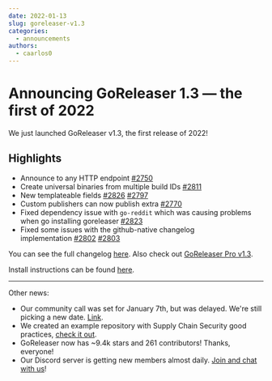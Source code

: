 ```yaml
---
date: 2022-01-13
slug: goreleaser-v1.3
categories:
  - announcements
authors:
  - caarlos0
---
```


# Announcing GoReleaser 1.3 — the first of 2022

We just launched GoReleaser v1.3, the first release of 2022!

<!-- more -->

## **Highlights**

- Announce to any HTTP endpoint [#2750](https://github.com/weyfonk/goreleaser/pull/2750)
- Create universal binaries from multiple build IDs [#2811](https://github.com/weyfonk/goreleaser/pull/2811)
- New templateable fields [#2826](https://github.com/weyfonk/goreleaser/pull/2826) [#2797](https://github.com/weyfonk/goreleaser/pull/2797)
- Custom publishers can now publish extra [#2770](https://github.com/weyfonk/goreleaser/pull/2770)
- Fixed dependency issue with `go-reddit` which was causing problems when go installing goreleaser [#2823](https://github.com/weyfonk/goreleaser/pull/2823)
- Fixed some issues with the github-native changelog implementation [#2802](https://github.com/weyfonk/goreleaser/pull/2802) [#2803](https://github.com/weyfonk/goreleaser/pull/2803)

You can see the full changelog [here](https://github.com/weyfonk/goreleaser/releases/tag/v1.3.0). Also check out [GoReleaser Pro v1.3](https://github.com/weyfonk/goreleaser-pro/releases/tag/v1.3.0-pro).

Install instructions can be found [here](https://goreleaser.com/install/).

---

Other news:

- Our community call was set for January 7th, but was delayed. We're still picking a new date. [Link](https://github.com/goreleaser/community/pull/2).
- We created an example repository with Supply Chain Security good practices, [check it out](https://github.com/goreleaser/supply-chain-example).
- GoReleaser now has ~9.4k stars and 261 contributors! Thanks, everyone!
- Our Discord server is getting new members almost daily. [Join and chat with us](https://discord.gg/RGEBtg8vQ6)!
